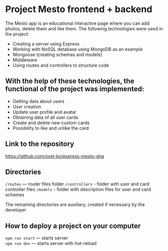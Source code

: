 # Project Mesto frontend + backend
The Mesto app is an educational interactive page where you can add photos, delete them and like them. The following technologies were used in the project:
- Creating a server using Express
- Working with NoSQL database using MongoDB as an example
- Mongoose (creating schemas and models)
- Middleware
- Using routes and controllers to structure code

## With the help of these technologies, the functional of the project was implemented:

- Getting data about users
- User creation
- Update user profile and avatar
- Obtaining data of all user cards
- Create and delete new custom cards
- Possibility to like and unlike the card

## Link to the repository
https://github.com/svet-ko/express-mesto-gha

## Directories

`/routes` — router files folder 
`/controllers` - folder with user and card controller files
`/models` - folder with description files for user and card schemes
  
The remaining directories are auxiliary, created if necessary by the developer

## How to deploy a project on your computer

`npm run start` — starts server   
`npm run dev` — starts server with hot-reload
